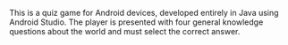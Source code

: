 This is a quiz game for Android devices, developed entirely in Java using Android Studio. 
The player is presented with four general knowledge questions about the world and must select the correct answer.
